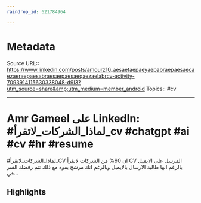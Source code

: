 ```yaml
---
raindrop_id: 621784964

---
```


# Metadata
Source URL:: https://www.linkedin.com/posts/amourz10_aesaetaepaeyaepabraepaesaecaezaeraepaesabraesaepaesaeqaezaelabrcv-activity-7093914115630338048-d9l3?utm_source=share&amp;utm_medium=member_android
Topics:: #cv

---
# Amr Gameel على LinkedIn: #لماذا_الشركات_لاتقرأ_cv #chatgpt #ai #cv #hr #resume

#لماذا_الشركات_لاتقرأ_CV  ان 90% من الشركات لاتقرأ CV المرسل على الايميل بالرغم انها طالبة الارسال بالايميل وبالرغم انك مرشح بقوة مع ذلك تتم رفضك  السر في…

## Highlights

